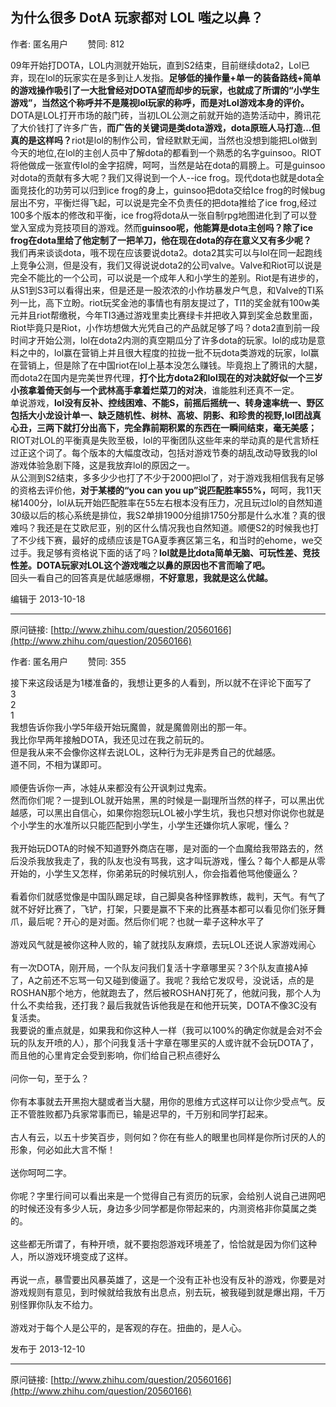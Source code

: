 ## 为什么很多 DotA 玩家都对 LOL 嗤之以鼻？

作者: 匿名用户&nbsp;&nbsp;&nbsp;&nbsp;&nbsp;&nbsp;&nbsp;&nbsp;赞同: 812


09年开始打DOTA，LOL内测就开始玩，直到S2结束，目前继续dota2，Lol已弃，现在lol的玩家实在是多到让人发指。<b>足够低的操作量+单一的装备路线+简单的游戏操作吸引了一大批曾经对DOTA望而却步的玩家，也就成了所谓的“小学生游戏”，当然这个称呼并不是蔑视lol玩家的称呼，而是对Lol游戏本身的评价。</b><br>DOTA是LOL打开市场的敲门砖，当初LOL公测之前就开始的造势活动中，腾讯花了大价钱打了许多广告，<b>而广告的关键词是类dota游戏，dota原班人马打造...但真的是这样吗？</b>riot是lol的制作公司，曾经默默无闻，当然也没想到能把Lol做到今天的地位,在lol的主创人员中了解dota的都看到一个熟悉的名字guinsoo。RIOT将他做成一张宣传lol的金字招牌，呵呵，当然是站在dota的肩膀上。可是guinsoo对dota的贡献有多大呢？我们又得说到一个人--ice frog。现代dota也就是dota全面竞技化的功劳可以归到ice frog的身上，guinsoo把dota交给Ice frog的时候bug层出不穷，平衡烂得飞起，可以说是完全不负责任的把dota推给了ice frog,经过100多个版本的修改和平衡，ice frog将dota从一张自制rpg地图进化到了可以登堂入室成为竞技项目的游戏。然而<b>guinsoo呢，他能算是dota主创吗？除了ice frog在dota里给了他定制了一把羊刀，他在现在dota的存在意义又有多少呢？</b><br>我们再来谈谈dota，哦不现在应该要说dota2。dota2其实可以与lol在同一起跑线上竞争公测，但是没有，我们又得说说dota2的公司valve。Valve和Riot可以说是完全不能比的一个公司，可以说是一个成年人和小学生的差别。Riot是有进步的，从S1到S3可以看得出来，但是还是一股浓浓的小作坊暴发户气息，和Valve的TI系列一比，高下立盼。riot玩奖金池的事情也有朋友提过了，TI1的奖金就有100w美元并且riot帮缴税，今年TI3通过游戏里卖比赛绿卡并把收入算到奖金总数里面，Riot毕竟只是Riot，小作坊想做大光凭自己的产品就足够了吗？dota2直到前一段时间才开始公测，lol在dota2内测的真空期瓜分了许多dota的玩家。lol的成功是意料之中的，lol赢在营销上并且很大程度的拉拢一批不玩dota类游戏的玩家，lol赢在营销上，但是除了在中国riot在lol上基本没怎么赚钱。毕竟抱上了腾讯的大腿，而dota2在国内是完美世界代理，<b>打个比方dota2和lol现在的对决就好似一个三岁小孩拿着倚天剑与一个武林高手拿着烂菜刀的对决</b>，谁能胜利还真不一定。<br>单说游戏，<b>lol没有反补、控线困难、不能S，前摇后摇统一、转身速率统一、野区包括大小龙设计单一、缺乏随机性、树林、高坡、阴影、和珍贵的视野,lol团战真心丑，三两下就打分出高下，完全靠前期积累的东西在一瞬间结束，毫无美感；</b>RIOT对LOL的平衡真是失败至极，lol的平衡团队这些年来的举动真的是代言矫枉过正这个词了。每个版本的大幅度改动，包括对游戏节奏的胡乱改动导致我的lol游戏体验急剧下降，这是我放弃lol的原因之一。<br>从公测到S2结束，多多少少也打了不少于2000把lol了，对于游戏我相信我有足够的资格去评价他，<b>对于某楼的“you can you up”说匹配胜率55%，</b>呵呵，我11天梯1400分，lol从玩开始匹配胜率在55左右根本没有压力，况且玩过lol的自然知道30级以后的核心系统是排位，我S2单排1900分组排1750分那是什么水准？真的很难吗？我还是在艾欧尼亚，别的区什么情况我也自然知道。顺便S2的时候我也打了不少线下赛，最好的成绩应该是TGA夏季赛区第三名，和当时的ehome，we交过手。我足够有资格说下面的话了吗？<b>lol就是比dota简单无脑、可玩性差、竞技性差。DOTA玩家对LOL这个游戏嗤之以鼻的原因也不言而喻了吧。</b><br>回头一看自己的回答真是优越感爆棚，<b>不好意思，我就是这么优越。</b>



编辑于 2013-10-18



---
原问链接: [http://www.zhihu.com/question/20560166](http://www.zhihu.com/question/20560166)

作者: 匿名用户&nbsp;&nbsp;&nbsp;&nbsp;&nbsp;&nbsp;&nbsp;&nbsp;赞同: 355


接下来这段话是为1楼准备的，我想让更多的人看到，所以就不在评论下面写了<br>3<br>2<br>1<br>我想告诉你我小学5年级开始玩魔兽，就是魔兽刚出的那一年。<br>我比你早两年接触DOTA，我还见过在我之前玩的。<br>但是我从来不会像你这样去说LOL，这种行为无非是秀自己的优越感。<br>道不同，不相为谋即可。<br><br>顺便告诉你一声，冰娃从来都没有公开讽刺过鬼索。<br>然而你们呢？一提到LOL就开始黑，黑的时候是一副理所当然的样子，可以黑出优越感，可以黑出自信心，如果你抱怨玩LOL被小学生坑，我也只想对你说你也就是个小学生的水准所以只能匹配到小学生，小学生还嫌你坑人家呢，懂么？<br><br>我开始玩DOTA的时候不知道野外商店在哪，是对面的一个血魔给我带路去的，然后没杀我放我走了，我的队友也没有骂我，这才叫玩游戏，懂么？每个人都是从零开始的，小学生又怎样，你弟弟玩的时候坑别人，你会指着他骂他傻逼么？<br><br>看着你们就感觉像是中国队踢足球，自己脚臭各种怪罪教练，裁判，天气。有气了就不好好比赛了，飞铲，打架，只要是赢不下来的比赛基本都可以看见你们张牙舞爪，最后呢？开心的是对面。然后你们呢？也就一辈子这种水平了<br><br>游戏风气就是被你这种人败的，输了就找队友麻烦，去玩LOL还说人家游戏闹心<br><br>有一次DOTA，刚开局，一个队友问我们复活十字章哪里买？3个队友直接A掉了，A之前还不忘骂一句又碰到傻逼了。我呢？我给它发叹号，没说话，点的是ROSHAN那个地方，他就跑去了，然后被ROSHAN打死了，他就问我，那个人为什么不卖给我，还打我？最后我就告诉他我是在和他开玩笑，DOTA不像3C没有复活卖。<br>我要说的重点就是，如果我和你这种人一样（我可以100%的确定你就是会对不会玩的队友开喷的人），那个问我复活十字章在哪里买的人或许就不会玩DOTA了，而且他的心里肯定会受到影响，你们给自己积点德好么<br><br>问你一句，至于么？<br><br>你有本事就去开黑抱大腿或者当大腿，用你的思维方式这样可以让你少受点气。反正不管胜败都乃兵家常事而已，输是迟早的，千万别和同学打起来。<br><br>古人有云，以五十步笑百步，则何如？你在有些人的眼里也同样是你所讨厌的人的形象，何必如此大言不惭！<br><br>送你呵呵二字。<br><br>你呢？字里行间可以看出来是一个觉得自己有资历的玩家，会给别人说自己进网吧的时候还没有多少人玩，身边多少同学都是你带起来的，内测资格非你莫属之类的。<br><br>这些都无所谓了，有种开喷，就不要抱怨游戏环境差了，恰恰就是因为你们这种人，所以游戏环境变成了这样。<br><br>再说一点，暴雪要出风暴英雄了，这是一个没有正补也没有反补的游戏，你要是对游戏规则有意见，到时候就给我放有出息点，别去玩，被我碰到就是爆出翔，千万别怪罪你队友不给力。<br><br>游戏对于每个人是公平的，是客观的存在。扭曲的，是人心。



发布于 2013-12-10



---
原问链接: [http://www.zhihu.com/question/20560166](http://www.zhihu.com/question/20560166)